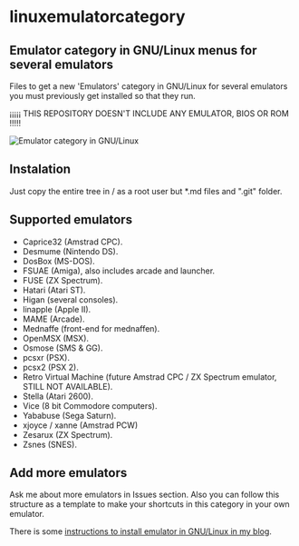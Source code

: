 # linuxemulatorcategory
## Emulator category in GNU/Linux menus for several emulators 

Files to get a new 'Emulators' category in GNU/Linux for several emulators you must previously get installed so that they run.

¡¡¡¡¡ THIS REPOSITORY DOESN'T INCLUDE ANY EMULATOR, BIOS OR ROM !!!!!

![Emulator category in GNU/Linux](https://4.bp.blogspot.com/-6Tp_8hih4mg/W5PXLhZAjDI/AAAAAAAAK18/B77DOM08yxcmHrnonblnV0jpOwYi-6KGACLcBGAs/s320/menu-category.png)

## Instalation
Just copy the entire tree in / as a root user but *.md files and ".git" folder.


## Supported emulators
* Caprice32 (Amstrad CPC).
* Desmume (Nintendo DS).
* DosBox (MS-DOS).
* FSUAE (Amiga), also includes arcade and launcher.
* FUSE (ZX Spectrum).
* Hatari (Atari ST).
* Higan (several consoles).
* linapple (Apple II).
* MAME (Arcade).
* Mednaffe (front-end for mednaffen).
* OpenMSX (MSX).
* Osmose (SMS & GG).
* pcsxr (PSX).
* pcsx2 (PSX 2).
* Retro Virtual Machine (future Amstrad CPC / ZX Spectrum emulator, STILL NOT AVAILABLE).
* Stella (Atari 2600).
* Vice (8 bit Commodore computers).
* Yababuse (Sega Saturn).
* xjoyce / xanne (Amstrad PCW)
* Zesarux (ZX Spectrum).
* Zsnes (SNES).

## Add more emulators
Ask me about more emulators in Issues section.
Also you can follow this structure as a template to make your shortcuts in this category in your own emulator.

There is some [instructions to install emulator in GNU/Linux in my blog](https://malagaoriginalenglish.blogspot.com/search/label/emulators).
